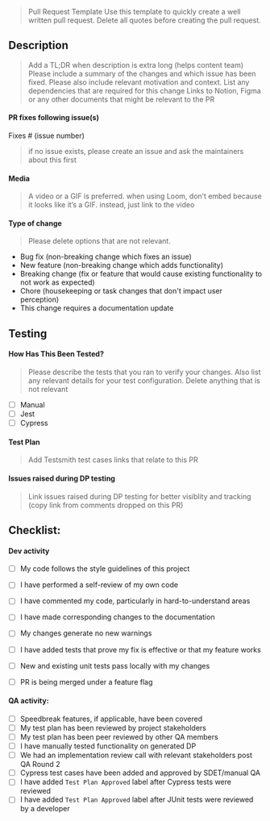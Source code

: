 > Pull Request Template
> Use this template to quickly create a well written pull request. Delete all quotes before creating the pull request.
>
## Description
> Add a TL;DR when description is extra long (helps content team)
> Please include a summary of the changes and which issue has been fixed. Please also include relevant motivation
> and context. List any dependencies that are required for this change
> Links to Notion, Figma or any other documents that might be relevant to the PR
>
>
#### PR fixes following issue(s)
Fixes # (issue number)
> if no issue exists, please create an issue and ask the maintainers about this first
>
>
#### Media
> A video or a GIF is preferred. when using Loom, don’t embed because it looks like it’s a GIF. instead, just link to the video
>
>
#### Type of change
> Please delete options that are not relevant.
- Bug fix (non-breaking change which fixes an issue)
- New feature (non-breaking change which adds functionality)
- Breaking change (fix or feature that would cause existing functionality to not work as expected)
- Chore (housekeeping or task changes that don't impact user perception)
- This change requires a documentation update
>
>
>
## Testing
>
#### How Has This Been Tested?
> Please describe the tests that you ran to verify your changes. Also list any relevant details for your test configuration.
> Delete anything that is not relevant
- [ ] Manual
- [ ] Jest
- [ ] Cypress
>
>
#### Test Plan
> Add Testsmith test cases links that relate to this PR
>
>
#### Issues raised during DP testing
> Link issues raised during DP testing for better visiblity and tracking (copy link from comments dropped on this PR)
>
>
>
## Checklist:
#### Dev activity
- [ ] My code follows the style guidelines of this project
- [ ] I have performed a self-review of my own code
- [ ] I have commented my code, particularly in hard-to-understand areas
- [ ] I have made corresponding changes to the documentation
- [ ] My changes generate no new warnings
- [ ] I have added tests that prove my fix is effective or that my feature works
- [ ] New and existing unit tests pass locally with my changes
- [ ] PR is being merged under a feature flag


#### QA activity:
- [ ] Speedbreak features, if applicable, have been covered
- [ ] My test plan has been reviewed by project stakeholders
- [ ] My test plan has been peer reviewed by other QA members
- [ ] I have manually tested functionality on generated DP
- [ ] We had an implementation review call with relevant stakeholders post QA Round 2
- [ ] Cypress test cases have been added and approved by SDET/manual QA
- [ ] I have added `Test Plan Approved` label after Cypress tests were reviewed
- [ ] I have added `Test Plan Approved` label after JUnit tests were reviewed by a developer 
